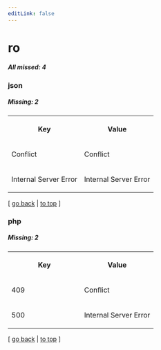 ```yaml
---
editLink: false
---
```


# ro

##### All missed: 4


### json

##### Missing: 2

<table width="100%">
<tr><th width="50%">

Key

</th><th width="50%">

Value

</th></tr>
<tr><td width="50%">

Conflict

</td><td width="50%">

Conflict

</td></tr>
<tr><td width="50%">

Internal Server Error

</td><td width="50%">

Internal Server Error

</td></tr>
</table>

[ [go back](../status.md) | [to top](#) ]



### php

##### Missing: 2

<table width="100%">
<tr><th width="50%">

Key

</th><th width="50%">

Value

</th></tr>
<tr><td width="50%">

409

</td><td width="50%">

Conflict

</td></tr>
<tr><td width="50%">

500

</td><td width="50%">

Internal Server Error

</td></tr>
</table>

[ [go back](../status.md) | [to top](#) ]

